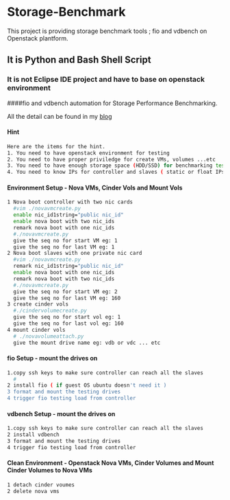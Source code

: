 # Storage-Benchmark
This project is providing storage benchmark tools ; fio and vdbench on Openstack plantform.

## It is Python and Bash Shell Script
### It is not Eclipse IDE project and have to base on openstack environment
####fio and vdbench automation for Storage Performance Benchmarking.

All the detail can be found in my [blog](http://chianingwang.blogspot.com/2015/01/minhash-for-file-similarity.html)

#### Hint
```bash
Here are the items for the hint.
1. You need to have openstack environment for testing
2. You need to have proper priviledge for create VMs, volumes ...etc
3. You need to have enough storage space (HDD/SSD) for benchmarking test
4. You need to know IPs for controller and slaves ( static or float IPs )
```

#### Environment Setup - Nova VMs, Cinder Vols and Mount Vols 
```bash
1 Nova boot controller with two nic cards
  #vim ./novavmcreate.py 
  enable nic_id1string="public nic_id"
  enable nova boot with two nic_ids
  remark nova boot with one nic_ids
  #./novavmcreate.py
  give the seq no for start VM eg: 1
  give the seq no for last VM eg: 1
2 Nova boot slaves with one private nic card
  #vim ./novavmcreate.py 
  remark nic_id1string="public nic_id"
  enable nova boot with one nic_ids
  remark nova boot with two nic_ids
  #./novavmcreate.py
  give the seq no for start VM eg: 2 
  give the seq no for last VM eg: 160
3 create cinder vols
  #./cindervolumecreate.py
  give the seq no for start vol eg: 1
  give the seq no for last vol eg: 160
4 mount cinder vols
  # ./novavolumeattach.py
  give the mount drive name eg: vdb or vdc ... etc

```

#### fio Setup - mount the drives on 
```bash
1.copy ssh keys to make sure controller can reach all the slaves
  #
2 install fio ( if guest OS ubuntu doesn't need it )
3 format and mount the testing drives
4 trigger fio testing load from controller
```

#### vdbench Setup - mount the drives on 
```bash
1.copy ssh keys to make sure controller can reach all the slaves
2 install vdbench
3 format and mount the testing drives
4 trigger fio testing load from controller
```

#### Clean Environment - Openstack Nova VMs, Cinder Volumes and Mount Cinder Volumes to Nova VMs 
```bash
1 detach cinder voumes
2 delete nova vms
```


